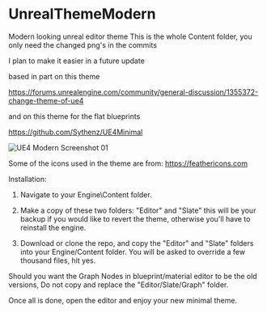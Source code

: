 # UnrealThemeModern
Modern looking unreal editor theme
This is the whole Content folder, you only need the changed png's in the commits

I plan to make it easier in a future update

based in part on this theme

https://forums.unrealengine.com/community/general-discussion/1355372-change-theme-of-ue4

and on this theme for the flat blueprints

https://github.com/Sythenz/UE4Minimal

![UE4 Modern Screenshot 01](http://www.larssteenhoff.com/forum_pics/git/UnrealModern.png)

Some of the icons used in the theme are from:
https://feathericons.com



Installation:

1. Navigate to your Engine\Content folder.

2. Make a copy of these two folders: "Editor" and "Slate" this will be your backup if you would like to revert the theme, otherwise you'll have to reinstall the engine.

3. Download or clone the repo, and copy the "Editor" and "Slate" folders into your Engine/Content folder. You will be asked to override a few thousand files, hit yes.

Should you want the Graph Nodes in blueprint/material editor to be the old versions, Do not copy and replace the "Editor/Slate/Graph" folder.

Once all is done, open the editor and enjoy your new minimal theme.
